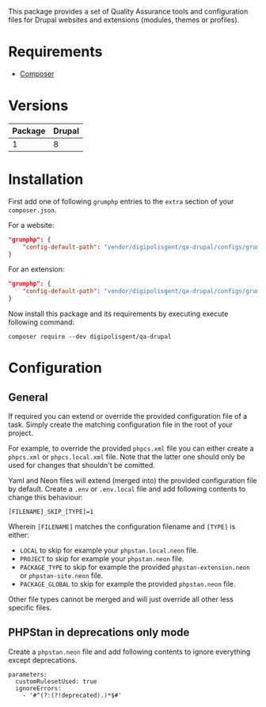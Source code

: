 This package provides a set of Quality Assurance tools and configuration files for
Drupal websites and extensions (modules, themes or profiles).


# Requirements

* [Composer](https://getcomposer.org)


# Versions

| Package | Drupal |
| ------- | ------ |
| 1       | 8      |


# Installation

First add one of following `grumphp` entries to the `extra` section of your `composer.json`.

For a website:

```json
"grumphp": {
    "config-default-path": "vendor/digipolisgent/qa-drupal/configs/grumphp-site.yml"
}
```

For an extension:

```json
"grumphp": {
    "config-default-path": "vendor/digipolisgent/qa-drupal/configs/grumphp-extension.yml"
}
```

Now install this package and its requirements by executing execute following command:
<pre><code>composer require --dev digipolisgent/qa-drupal</code></pre>


# Configuration

## General

If required you can extend or override the provided configuration file of a task.
Simply create the matching configuration file in the root of your project.

For example, to override the provided `phpcs.xml` file you can either create a
`phpcs.xml` or `phpcs.local.xml` file. Note that the latter one should only be
used for changes that shouldn't be comitted.

Yaml and Neon files will extend (merged into) the provided configuration file by default.
Create a `.env` or `.env.local` file and add following contents to change this behaviour:

```
[FILENAME]_SKIP_[TYPE]=1
```

Wherein `[FILENAME]` matches the configuration filename and `[TYPE]` is either:

- `LOCAL` to skip for example your `phpstan.local.neon` file.
- `PROJECT` to skip for example your `phpstan.neon` file.
- `PACKAGE_TYPE` to skip for example the provided `phpstan-extension.neon` or `phpstan-site.neon` file.
- `PACKAGE_GLOBAL` to skip for example the provided `phpstan.neon` file.

Other file types cannot be merged and will just override all other less specific files.


## PHPStan in deprecations only mode

Create a `phpstan.neon` file and add following contents to ignore everything except deprecations.

```
parameters:
  customRulesetUsed: true
  ignoreErrors:
    - '#^(?:(?!deprecated).)*$#'
```
